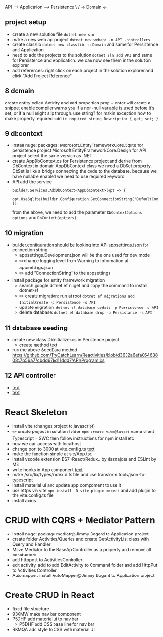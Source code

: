 
API --> Application --> Persistence 
              \             /
               ->  Domain <-
             
## project setup
- create a new solution file `dotnet new sln`
- make a new web api project `dotnet new webapi -n API -controllers`
- create classlib `dotnet new classlib -n Domain` and same for Persistence and Application
- need to add the projects to the solution `dotnet sln add API` and same for Persistence and Application. we can now see them in the solution explorer
- add references: right click on each project in the solution explorer and click "Add Project Reference"


## 8 domain
create entity called Activity and add properties
prop + enter will create a snippet
 <Nullable>enable</Nullable>  compiler warns you if a non-null variable is used before it’s set, or if a null might slip through. use string? for makin exception 
 how to make property required `public required string Description { get; set; }`

## 9 dbcontext 
- Install nuget packages: 
    Microsoft.EntityFrameworkCore.Sqlite for persistence project
    Microsoft.EntityFrameworkCore.Design for API project
    select the same version as .NET
- create AppDbContext.cs for Persistence project and derive from DbContext
    in domain AppDbContext class we need a DbSet property. DbSet is like a bridge connecting the code to the database. because we have nullable enabled we need to use required keyword
- API add the service 
    ```
    builder.Services.AddDbContext<AppDbContext>(opt => {
        opt.UseSqlite(builder.Configuration.GetConnectionString("DefaultConnection"));
    });
    ```
    from the above, we need to add the parameter `DbContextOptions options` and `DbContext(options)`

## 10 migration
- builder.configuration should be looking into API appsettings.json for connection string
  - appsettings.Development.json will be the one used for dev mode
  - ✏️change logging level from Warning to Information at appsettings.json
  - ✏️ add "ConnectionString" to the appsettings
- install package for entity framework migration
  - search google dotnet ef nuget and copy the command to install dotnet-ef
  - ✏️ create migration: run at root `dotnet ef migrations add InitialCreate -p Persistence -s API`
  - update migration: `dotnet ef database update -p Persistence -s API`
  - delete database: `dotnet ef database drop -p Persistance -s API`
  
## 11 database seeding
- create new class DbInitializer.cs in Peristence project
  - create method [text](https://github.com/TryCatchLearn/Reactivities/blob/b9667a049b36b552dfebfdb87a0d1417a7cc9e65/Persistence/DbInitializer.cs)
- run the above SeedData method https://github.com/TryCatchLearn/Reactivities/blob/d3632a6efa06463808c7b56a77cbdd67bd11ddd7/API/Program.cs 

## 12 API controller
- [text](https://github.com/TryCatchLearn/Reactivities/blob/d3632a6efa06463808c7b56a77cbdd67bd11ddd7/API/Controllers/BaseApiController.cs)
- [text](https://github.com/TryCatchLearn/Reactivities/blob/d3632a6efa06463808c7b56a77cbdd67bd11ddd7/API/Controllers/ActivitiesController.cs)

# React Skeleton


- install vite (changes project to javascript)
- ✏️ create project in solution folder `npm create vite@latest` name client Typescript + SWC then follow instructions for npm install etc
- now we can access with localhost
- change port to 3000 at vite.config.ts [text](https://github.com/TryCatchLearn/Reactivities/blob/9fff80e8f77af8c67c77aa9fa403f02dcf68af2e/client/vite.config.ts)
- make the function simple at src/App.tsx
- install vscode extension ES7+React/Redux.. by dsznajder and ESLint by MS
- write hooks in App component [text](https://github.com/TryCatchLearn/Reactivities/blob/9fff80e8f77af8c67c77aa9fa403f02dcf68af2e/client/src/App.tsx)
- make /src/lib/types/index.d.ts file and use transform.tools/json-to-typescript
- install material ui and update app compoment to use it
- use https via vite `npm install -D vite-plugin-mkcert` and add plugin to the vite.config.ts file
- install axios

# CRUD with CQRS + Mediator Pattern
- install nuget package mediatr@Jimmy Bogard to Application project
- create folder Activities/Queries and create GetActivityList class with Query and Handler
- Move Mediator to the BaseApiController as a property and remove all constuctors
- add httppost to ActivitiesController
- edit activity: add to add EditActivity to Command folder and add HttpPut to Activities Controller
- Automapper: install AutoMapper@Jimmy Bogard to Application project

# Create CRUD in React

- fixed file structure
- 93XMW make nav bar component
- P5DHF add material ui to nav bar
  - P5DHF add CSS base line for nav bar
- RKMQA add style to CSS with material UI